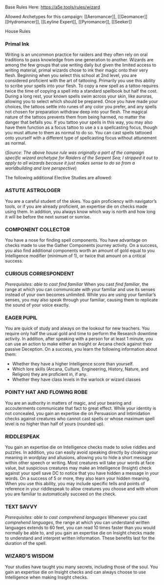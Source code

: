 Base Rules Here: https://a5e.tools/rules/wizard

Allowed Archetypes for this campaign: [[Aeromancer]], [[Geomancer]] [[Hydromancer]], [[Leyline Expert]], [[Pyromancer]], [[Seeker]]

House Rules
### Primal Ink
Writing is an uncommon practice for raiders and they often rely on oral traditions to pass knowledge from one generation to another. Wizards are among the few groups that use writing daily but given the limited access to writing material, primal wizards chose to ink their magic onto their very flesh.
Beginning when you select this school at 2nd level, you are considered proficient with the art of tattooing. Primarily you use this ability to scribe your spells into your flesh. To copy a new spell as a tattoo requires twice the time of copying a spell into a standard spellbook but half the cost.
During a long rest, your known spells swim across your skin, like auroras, allowing you to select which should be prepared. Once you have made your choices, the tattoos settle into runes of any color you prefer, and any spells not chosen for preparation withdraw deep into your flesh. The magical nature of the tattoos prevents them from being harmed, no matter the danger that befalls you.
If you tattoo your spells in this way, you may also have them function as a focus tattoo to use a s a spellcasting focus, though you must attune to them as normal to do so.  You can cast spells tattooed onto yourself with a different type of spellcasting focus without attunement as normal.

(*Source: The above house rule was originally a part of the campaign specific wizard archetype for Raiders of the Serpent Sea; I stripped it out to apply to all wizards because it just makes sense to do so from a worldbuilding and lore perspective*)

The following additional Elective Studies are allowed:

### ASTUTE ASTROLOGER 
You are a careful student of the skies. You gain proficiency with navigator’s tools, or if you are already proficient, an expertise die on checks made using them. In addition, you always know which way is north and how long it will be before the next sunset or sunrise. 
### COMPONENT COLLECTOR 
You have a nose for finding spell components. You have advantage on checks made to use the Gather Components journey activity. On a success, you also find additional components worth an amount of gold equal to you Intelligence modifier (minimum of 1), or twice that amount on a critical success. 
### CURIOUS CORRESPONDENT 
*Prerequisites: able to cast find familiar* 
When you cast *find familiar*, the range at which you can communicate with your familiar and use its senses instead of your own becomes unlimited. While you are using your familiar’s senses, you may also speak through your familiar, causing them to replicate the sound of your voice exactly. 
### EAGER PUPIL 
You are quick of study and always on the lookout for new teachers. You require only half the usual gold and time to perform the Research downtime activity. In addition, after speaking with a person for at least 1 minute, you can use an action to make either an Insight or Arcana check against their passive Deception. On a success, you learn the following information about them: 
- Whether they have a higher Intelligence score than yourself. 
- Which lore skills (Arcana, Culture, Engineering, History, Nature, and Religion) they are proficient in, if any. 
- Whether they have class levels in the warlock or wizard classes
### POINTY HAT AND FLOWING ROBE 
You are an authority in matters of magic, and your bearing and accouterments communicate that fact to great effect. While your identity is not concealed, you gain an expertise die on Persuasion and Intimidation checks against creatures who cannot cast spells or whose maximum spell level is no higher than half of yours (rounded up). 
### RIDDLESPEAK 
You gain an expertise die on Intelligence checks made to solve riddles and puzzles. In addition, you can easily avoid speaking directly by cloaking your meaning in wordplay and allusions, allowing you to hide a short message within other speech or writing. Most creatures will take your words at face value, but suspicious creatures may make an Intelligence (Insight) check against your spell save DC to notice that you have hidden a message in your words. On a success of 5 or more, they also learn your hidden meaning. When you use this ability, you may include specific tells and points of reference in your riddlespeak to allow creatures you choose and with whom you are familiar to automatically succeed on the check. 
### TEXT SAVVY 
*Prerequisites: able to cast comprehend languages* 
Whenever you cast *comprehend languages*, the range at which you can understand written languages extends to 60 feet, you can read 10 times faster than you would normally be able to, and you gain an expertise die on Insight checks made to understand and interpret written information. These benefits last for the duration of the spell. 
### WIZARD’S WISDOM 
Your studies have taught you many secrets, including those of the soul. You gain an expertise die on Insight checks and can always choose to use Intelligence when making Insight checks.